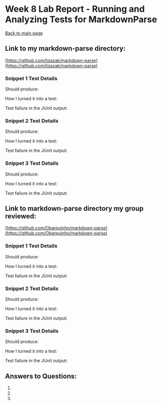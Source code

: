 # Week 8 Lab Report - Running and Analyzing Tests for MarkdownParse

[Back to main page](index.html)

## Link to my markdown-parse directory:

[https://github.com/lizazak/markdown-parse](https://github.com/lizazak/markdown-parse)

### Snippet 1 Test Details

Should produce: 

How I turned it into a test:

Test failure in the JUnit output:


### Snippet 2 Test Details

Should produce: 

How I turned it into a test:

Test failure in the JUnit output:


### Snippet 3 Test Details

Should produce: 

How I turned it into a test:

Test failure in the JUnit output:


## Link to markdown-parse directory my group reviewed:

[https://github.com/Obarquinho/markdown-parse](https://github.com/Obarquinho/markdown-parse)

### Snippet 1 Test Details

Should produce: 

How I turned it into a test:

Test failure in the JUnit output:


### Snippet 2 Test Details

Should produce: 

How I turned it into a test:

Test failure in the JUnit output:


### Snippet 3 Test Details

Should produce: 

How I turned it into a test:

Test failure in the JUnit output:


## Answers to Questions:


1. 

2. 

3. 